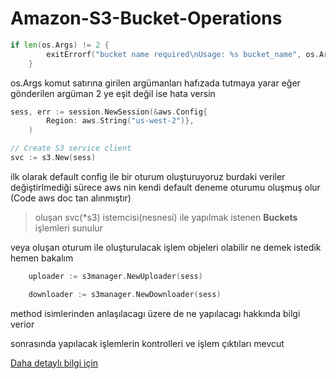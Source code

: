 # Amazon-S3-Bucket-Operations

~~~go
if len(os.Args) != 2 {
		exitErrorf("bucket name required\nUsage: %s bucket_name", os.Args[0])
	}
~~~

os.Args komut satırına girilen argümanları hafızada tutmaya yarar eğer gönderilen argüman 2 ye eşit değil ise hata versin 


~~~go
sess, err := session.NewSession(&aws.Config{
		Region: aws.String("us-west-2")},
	)

// Create S3 service client	
svc := s3.New(sess)
~~~

ilk olarak default config ile bir oturum oluşturuyoruz burdaki veriler değiştirlmediği sürece aws nin kendi default deneme oturumu oluşmuş olur (Code aws doc tan alınmıştır)

> oluşan svc(*s3) istemcisi(nesnesi) ile yapılmak istenen **Buckets** işlemleri sunulur 

veya oluşan oturum ile oluşturulacak işlem objeleri olabilir 
ne demek istedik hemen bakalım 

~~~go 
	uploader := s3manager.NewUploader(sess)

    downloader := s3manager.NewDownloader(sess)
~~~

method isimlerinden anlaşılacagı üzere de ne yapılacagı hakkında bilgi verior 

sonrasında yapılacak işlemlerin kontrolleri ve işlem çıktıları mevcut 

[Daha detaylı bilgi için](!https://docs.aws.amazon.com/sdk-for-go/v1/developer-guide/s3-example-basic-bucket-operations.html)